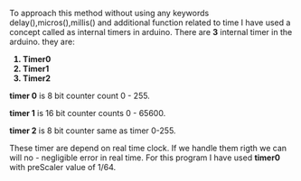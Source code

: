To approach this method without using any keywords delay(),micros(),millis() and additional
function related to time I have used a concept called as internal timers in arduino. There are **3** internal timer in the arduino.
they are:
<b>
1. Timer0
2. Timer1
3. Timer2
</b>

**timer 0** is 8 bit counter count 0 - 255.

**timer 1** is 16 bit counter counts 0 - 65600.

**timer 2** is 8 bit counter same as timer 0-255.

These timer are depend on real time clock. If we handle them rigth we can will no - negligible error in real time.
For this program I have used **timer0** with preScaler value of 1/64.

